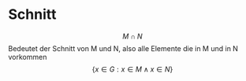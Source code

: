 # Schnitt
$$M\cap N$$
Bedeutet der Schnitt von M und N, also alle Elemente die in M und in N vorkommen
$$\{x\in G:x\in M\wedge x\in N\}$$